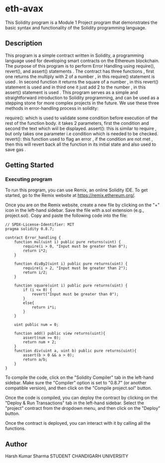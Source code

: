 # eth-avax


This Solidity program is a Module 1  Project program that demonstrates the basic syntax and functionality of the Solidity programming language.
## Description

This program is a simple contract written in Solidity, a programming language used for developing smart contracts on the Ethereum blockchain. The purpose of this program is to perform Error Handling using require(), revert(), and assert() statements . The contract has three functions , first one returns the multiply with 2 of a number , in this require() statement is used . In second function it returns the square of a number , in this revert() statement is used and in third one it just add 2 to the number , in this assert() statement is used . This program serves as a simple and straightforward introduction to Solidity programming, and can be used as a stepping stone for more complex projects in the future.
We use these three methods in error-handling process in solidity:

require(): which is used to validate some condition before execution of the rest of the function body. it takes 2 parameters, first the condition and second the text which wiil be displayed.
assert(): this is similar to require , but only takes one parameter i.e condition which is needed to be checked.
revert(): this function used to flag an error , if the condition are not met , then this will revert back all the function in its initial state and also used to save gas .

## Getting Started

### Executing program

To run this program, you can use Remix, an online Solidity IDE. To get started, go to the Remix website at https://remix.ethereum.org/.

Once you are on the Remix website, create a new file by clicking on the "+" icon in the left-hand sidebar. Save the file with a.sol extension (e.g., project.sol). Copy and paste the following code into the file:

```solidity
// SPDX-License-Identifier: MIT
pragma solidity 0.8.7;

contract Error_handling {
    function mul(uint i) public pure returns(uint) {
        require(i > 0, "Input must be greater than 0");
        return i*2;
    }

    function divBy2(uint i) public pure returns(uint) {
        require(i > 2, "Input must be greater than 2");
        return i/2;
    }

    function square(uint i) public pure returns(uint) {
        if (i <= 0) {
            revert("Input must be greater than 0");
        }
        else{
            return i*i;
        }
    }

    uint public num = 0;

    function add() public view returns(uint){
        assert(num >= 0);
        return num + 2;
    }
    function div(uint a, uint b) public pure returns(uint){
        assert(b > 0 && a > 0);
        return a/b;
    }
}

```

To compile the code, click on the "Solidity Compiler" tab in the left-hand sidebar. Make sure the "Compiler" option is set to "0.8.7" (or another compatible version), and then click on the "Compile project.sol" button.

Once the code is compiled, you can deploy the contract by clicking on the "Deploy & Run Transactions" tab in the left-hand sidebar. Select the "project" contract from the dropdown menu, and then click on the "Deploy" button.

Once the contract is deployed, you can interact with it by calling all the functions. 

## Author

Harsh Kumar Sharma
STUDENT
CHANDIGARH UNIVERSITY
